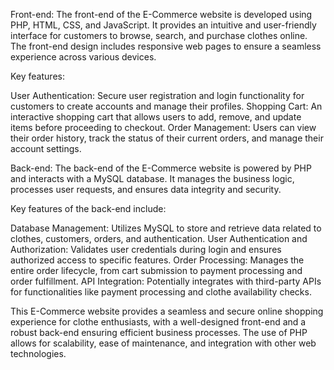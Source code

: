Front-end:
The front-end of the E-Commerce website is developed using PHP, HTML, CSS, and JavaScript. It provides an intuitive and user-friendly interface for customers to browse, search, and purchase clothes online. The front-end design includes responsive web pages to ensure a seamless experience across various devices.

Key features:

User Authentication: Secure user registration and login functionality for customers to create accounts and manage their profiles.
Shopping Cart: An interactive shopping cart that allows users to add, remove, and update items before proceeding to checkout.
Order Management: Users can view their order history, track the status of their current orders, and manage their account settings.

Back-end:
The back-end of the E-Commerce website is powered by PHP and interacts with a MySQL database. It manages the business logic, processes user requests, and ensures data integrity and security.

Key features of the back-end include:

Database Management: Utilizes MySQL to store and retrieve data related to clothes, customers, orders, and authentication.
User Authentication and Authorization: Validates user credentials during login and ensures authorized access to specific features.
Order Processing: Manages the entire order lifecycle, from cart submission to payment processing and order fulfillment.
API Integration: Potentially integrates with third-party APIs for functionalities like payment processing and clothe availability checks.

This E-Commerce website provides a seamless and secure online shopping experience for clothe enthusiasts, with a well-designed front-end and a robust back-end ensuring efficient business processes. The use of PHP allows for scalability, ease of maintenance, and integration with other web technologies.
